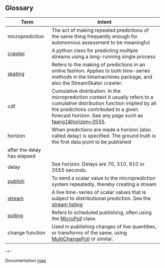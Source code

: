 ## Glossary



| Term              | Intent                |
|-------------------|-----------------------|
| microprediction   | The act of making repeated predictions of the same thing frequently enough for autonomous assessment to be meaningful     |
| [crawler](https://microprediction.github.io/microprediction/predict-using-python-microcrawler.html)  | A python class for predicting multiple streams using a long-running single process |
|  [skating](https://microprediction.github.io/microprediction/predict-using-python-streamskater.html)              | Refers to the making of predictions in an online fashion. Applies to both time-series methods in the timemachines package, and also the StreamSkater crawler.       |
| cdf              | Cumulative distribution. In the microprediction context it usually refers to a cumulative distribution function implied by all the predictions contributed to a given forecast horizon. See any page such as [faang1&horizon=3555](https://www.microprediction.org/stream_dashboard.html?stream=faang_1&horizon=3555).      |
| horizon | When predictions are made a horizon (also called delay) is specified. The ground truth is the first data point to be published
after the delay has elapsed |
| delay | See horizon. Delays are 70, 310, 910 or 3555 seconds.  |
| [publish](https://microprediction.github.io/microprediction/publish.html) | To send a scalar value to the microprediction system repeatedly, thereby creating a stream |
| [stream](https://microprediction.github.io/microprediction/publish.html) | A live time-series of scalar values that is subject to distributional prediction. See the [stream listing](https://www.microprediction.org/browse_streams.html)  |
| [polling](https://microprediction.github.io/microprediction/publish-using-python.html) | Refers to scheduled publishing, often using the [MicroPoll](https://github.com/microprediction/microprediction/blob/master/microprediction/polling.py) class. |
| change function | Used in publishing changes of live quantities, or transforms of the same, using [MultiChangePoll](https://github.com/microprediction/microprediction/blob/master/microprediction/polling.py) or similar. |












                


-+- 

Documentation [map](https://microprediction.github.io/microprediction/map.html)
 
